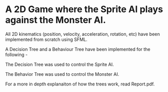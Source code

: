 # A 2D Game where the Sprite AI plays against the Monster AI.

All 2D kinematics (position, velocity, acceleration, rotation, etc) have been implemented from scratch using SFML. 

A Decision Tree and a Behaviour Tree have been implemented for the following - 

The Decision Tree was used to control the Sprite AI.

The Behavior Tree was used to control the Monster AI. 

For a more in depth explanaiton of how the trees work, read Report.pdf.

